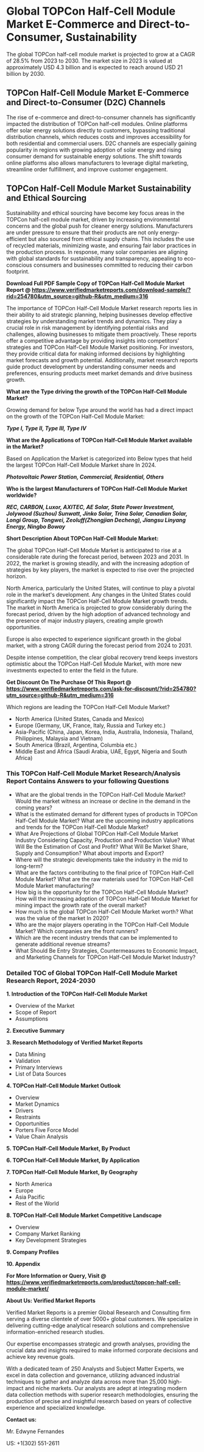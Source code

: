 <h1>Global TOPCon Half-Cell Module Market E-Commerce and Direct-to-Consumer, Sustainability</h1><p class=""><p>The global TOPCon half-cell module market is projected to grow at a CAGR of 28.5% from 2023 to 2030. The market size in 2023 is valued at approximately USD 4.3 billion and is expected to reach around USD 21 billion by 2030.</p><h2>TOPCon Half-Cell Module Market E-Commerce and Direct-to-Consumer (D2C) Channels</h2><p>The rise of e-commerce and direct-to-consumer channels has significantly impacted the distribution of TOPCon half-cell modules. Online platforms offer solar energy solutions directly to customers, bypassing traditional distribution channels, which reduces costs and improves accessibility for both residential and commercial users. D2C channels are especially gaining popularity in regions with growing adoption of solar energy and rising consumer demand for sustainable energy solutions. The shift towards online platforms also allows manufacturers to leverage digital marketing, streamline order fulfillment, and improve customer engagement.</p><h2>TOPCon Half-Cell Module Market Sustainability and Ethical Sourcing</h2><p>Sustainability and ethical sourcing have become key focus areas in the TOPCon half-cell module market, driven by increasing environmental concerns and the global push for cleaner energy solutions. Manufacturers are under pressure to ensure that their products are not only energy-efficient but also sourced from ethical supply chains. This includes the use of recycled materials, minimizing waste, and ensuring fair labor practices in the production process. In response, many solar companies are aligning with global standards for sustainability and transparency, appealing to eco-conscious consumers and businesses committed to reducing their carbon footprint.</p></p><p class=""><strong>Download Full PDF Sample Copy of TOPCon Half-Cell Module Market Report @ <a href="https://www.verifiedmarketreports.com/download-sample/?rid=254780&utm_source=github-R&utm_medium=316" target="_blank">https://www.verifiedmarketreports.com/download-sample/?rid=254780&utm_source=github-R&utm_medium=316</a></strong></p><p>The importance of&nbsp;TOPCon Half-Cell Module Market research reports lies in their ability to aid strategic planning, helping businesses develop effective strategies by understanding market trends and dynamics. They play a crucial role in risk management by identifying potential risks and challenges, allowing businesses to mitigate them proactively. These reports offer a competitive advantage by providing insights into competitors' strategies and TOPCon Half-Cell Module Market positioning. For investors, they provide critical data for making informed decisions by highlighting market forecasts and growth potential. Additionally, market research reports guide product development by understanding consumer needs and preferences, ensuring products meet market demands and drive business growth.</p><p><strong>What are the&nbsp;Type driving the growth of the TOPCon Half-Cell Module Market?</strong></p><p id="" class="">Growing demand for below Type around the world has had a direct impact on the growth of the TOPCon Half-Cell Module Market:</p><p class=""><em><strong>Type I, Type II, Type III, Type IV</strong></em></p><p class=""><strong>What are the&nbsp;Applications&nbsp;of TOPCon Half-Cell Module Market available in the Market?</strong></p><p id="" class="">Based on Application the Market is categorized into Below types that held the largest TOPCon Half-Cell Module Market share In 2024.</p><p class=""><em><strong>Photovoltaic Power Station, Commercial, Residential, Others</strong></em></p><p class=""><strong>Who is the largest Manufacturers of TOPCon Half-Cell Module Market worldwide?</strong></p><p><em><strong>REC, CARBON, Luxor, AXITEC, AE Solar, State Power Investment, Jolywood (Suzhou) Sunwatt, Jinko Solar, Trina Solar, Canadian Solar, Longi Group, Tongwei, Zeoluff(Zhongjian Decheng), Jiangsu Linyang Energy, Ningbo Boway</strong></em></p><p id="" class=""><strong>Short Description About TOPCon Half-Cell Module Market:</strong></p><p>The global TOPCon Half-Cell Module Market is anticipated to rise at a considerable rate during the forecast period, between 2023 and 2031. In 2022, the market is growing steadily, and with the increasing adoption of strategies by key players, the market is expected to rise over the projected horizon.</p><p>North America, particularly the United States, will continue to play a pivotal role in the market's development. Any changes in the United States could significantly impact the TOPCon Half-Cell Module Market growth trends. The market in North America is projected to grow considerably during the forecast period, driven by the high adoption of advanced technology and the presence of major industry players, creating ample growth opportunities.</p><p>Europe is also expected to experience significant growth in the global market, with a strong CAGR during the forecast period from 2024 to 2031.</p><p>Despite intense competition, the clear global recovery trend keeps investors optimistic about the TOPCon Half-Cell Module Market, with more new investments expected to enter the field in the future.</p><p id="" class=""><strong>Get Discount On The Purchase Of This Report @ <a href="https://www.verifiedmarketreports.com/ask-for-discount/?rid=254780?utm_source=github-R&utm_medium=316" target="_blank">https://www.verifiedmarketreports.com/ask-for-discount/?rid=254780?utm_source=github-R&utm_medium=316</a></strong></p><p class="">Which regions are leading the TOPCon Half-Cell Module Market?</p><ul><li>North America (United States, Canada and Mexico)</li><li>Europe (Germany, UK, France, Italy, Russia and Turkey etc.)</li><li>Asia-Pacific (China, Japan, Korea, India, Australia, Indonesia, Thailand, Philippines, Malaysia and Vietnam)</li><li>South America (Brazil, Argentina, Columbia etc.)</li><li>Middle East and Africa (Saudi Arabia, UAE, Egypt, Nigeria and South Africa)</li></ul><h3 id="" class="">This TOPCon Half-Cell Module Market Research/Analysis Report Contains Answers to your following Questions</h3><ul><li>What are the global trends in the TOPCon Half-Cell Module Market? Would the market witness an increase or decline in the demand in the coming years?</li><li>What is the estimated demand for different types of products in TOPCon Half-Cell Module Market? What are the upcoming industry applications and trends for the TOPCon Half-Cell Module Market?</li><li>What Are Projections of Global TOPCon Half-Cell Module Market Industry Considering Capacity, Production and Production Value? What Will Be the Estimation of Cost and Profit? What Will Be Market Share, Supply and Consumption? What about imports and Export?</li><li>Where will the strategic developments take the industry in the mid to long-term?</li><li>What are the factors contributing to the final price of TOPCon Half-Cell Module Market? What are the raw materials used for TOPCon Half-Cell Module Market manufacturing?</li><li>How big is the opportunity for the TOPCon Half-Cell Module Market? How will the increasing adoption of TOPCon Half-Cell Module Market for mining impact the growth rate of the overall market?</li><li>How much is the global TOPCon Half-Cell Module Market worth? What was the value of the market In 2020?</li><li>Who are the major players operating in the TOPCon Half-Cell Module Market? Which companies are the front runners?</li><li>Which are the recent industry trends that can be implemented to generate additional revenue streams?</li><li>What Should Be Entry Strategies, Countermeasures to Economic Impact, and Marketing Channels for TOPCon Half-Cell Module Market Industry?</li></ul><h3 id="" class="">Detailed TOC of Global TOPCon Half-Cell Module Market Research Report, 2024-2030</h3><p id="" class=""><strong>1. Introduction of the TOPCon Half-Cell Module Market</strong></p><ul><li>Overview of the Market</li><li>Scope of Report</li><li>Assumptions</li></ul><p id="" class=""><strong>2. Executive Summary</strong></p><p id="" class=""><strong>3. Research Methodology of Verified Market Reports</strong></p><ul><li>Data Mining</li><li>Validation</li><li>Primary Interviews</li><li>List of Data Sources</li></ul><p id="" class=""><strong>4. TOPCon Half-Cell Module Market Outlook</strong></p><ul><li>Overview</li><li>Market Dynamics</li><li>Drivers</li><li>Restraints</li><li>Opportunities</li><li>Porters Five Force Model</li><li>Value Chain Analysis</li></ul><p id="" class=""><strong>5. TOPCon Half-Cell Module Market, By Product</strong></p><p id="" class=""><strong>6. TOPCon Half-Cell Module Market, By Application</strong></p><p id="" class=""><strong>7. TOPCon Half-Cell Module Market, By Geography</strong></p><ul><li>North America</li><li>Europe</li><li>Asia Pacific</li><li>Rest of the World</li></ul><p id="" class=""><strong>8. TOPCon Half-Cell Module Market Competitive Landscape</strong></p><ul><li>Overview</li><li>Company Market Ranking</li><li>Key Development Strategies</li></ul><p id="" class=""><strong>9. Company Profiles</strong></p><p id="" class=""><strong>10. Appendix</strong></p><p id="" class=""><strong>For More Information or Query, Visit @ <a href="https://www.verifiedmarketreports.com/product/topcon-half-cell-module-market/" target="_blank">https://www.verifiedmarketreports.com/product/topcon-half-cell-module-market/</a></strong></p><p id="" class=""><strong>About Us: Verified Market Reports</strong></p><p id="" class="">Verified Market Reports is a premier Global Research and Consulting firm serving a diverse clientele of over 5000+ global customers. We specialize in delivering cutting-edge analytical research solutions and comprehensive information-enriched research studies.</p><p id="" class="">Our expertise encompasses strategic and growth analyses, providing the crucial data and insights required to make informed corporate decisions and achieve key revenue goals.</p><p id="" class="">With a dedicated team of 250 Analysts and Subject Matter Experts, we excel in data collection and governance, utilizing advanced industrial techniques to gather and analyze data across more than 25,000 high-impact and niche markets. Our analysts are adept at integrating modern data collection methods with superior research methodologies, ensuring the production of precise and insightful research based on years of collective experience and specialized knowledge.</p><p id="" class=""><strong>Contact us:</strong></p><p id="" class="">Mr. Edwyne Fernandes</p><p id="" class="">US: +1(302) 551-2611</p>